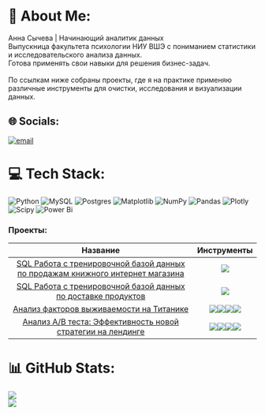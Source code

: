 # 💫 About Me:
Анна Сычева | Начинающий аналитик данных <br>Выпускница факультета психологии НИУ ВШЭ с пониманием статистики и исследовательского анализа данных. <br>Готова применять свои навыки для решения бизнес-задач.<br><br>По ссылкам ниже собраны проекты, где я на практике применяю различные инструменты для очистки, исследования и визуализации данных.


## 🌐 Socials:
[![email](https://img.shields.io/badge/Email-D14836?logo=gmail&logoColor=white)](mailto:6280258@mail.ru) 

# 💻 Tech Stack:
![Python](https://img.shields.io/badge/python-3670A0?style=for-the-badge&logo=python&logoColor=ffdd54) ![MySQL](https://img.shields.io/badge/mysql-4479A1.svg?style=for-the-badge&logo=mysql&logoColor=white) ![Postgres](https://img.shields.io/badge/postgres-%23316192.svg?style=for-the-badge&logo=postgresql&logoColor=white) ![Matplotlib](https://img.shields.io/badge/Matplotlib-%23ffffff.svg?style=for-the-badge&logo=Matplotlib&logoColor=black) ![NumPy](https://img.shields.io/badge/numpy-%23013243.svg?style=for-the-badge&logo=numpy&logoColor=white) ![Pandas](https://img.shields.io/badge/pandas-%23150458.svg?style=for-the-badge&logo=pandas&logoColor=white) ![Plotly](https://img.shields.io/badge/Plotly-%233F4F75.svg?style=for-the-badge&logo=plotly&logoColor=white) ![Scipy](https://img.shields.io/badge/SciPy-%230C55A5.svg?style=for-the-badge&logo=scipy&logoColor=%white) ![Power Bi](https://img.shields.io/badge/power_bi-F2C811?style=for-the-badge&logo=powerbi&logoColor=black)

###  Проекты:
| Название | Инструменты |
| :--------: | :-------: |
|[SQL Работа с тренировочной базой данных по продажам книжного интернет магазина](https://github.com/sasergeevna/SQL_book_store_project.github.io) |<img src="https://img.shields.io/badge/PostgreSQL-black?style=flat-square&logo=postgresql&logoColor=white"/>|
|[SQL Работа с тренировочной базой данных по доставке продуктов](https://github.com/sasergeevna/SQL_products_delivery_project.github.io) |<img src="https://img.shields.io/badge/PostgreSQL-black?style=flat-square&logo=postgresql&logoColor=white"/>|
|[Анализ факторов выживаемости на Титанике](https://github.com/sasergeevna/python_projects.github.io) |<img src="https://img.shields.io/badge/MatPlotlib-black?style=flat-square"/><img src="https://img.shields.io/badge/Pandas-black?style=flat-square&logo=pandas&logoColor=orange"/><img src="https://img.shields.io/badge/Plotly-black?style=flat-square&logo=plotly&logoColor=orange"/><img src="https://img.shields.io/badge/NumPy-black?style=flat-square&logo=numpy&logoColor=orange"/>|
|[Анализ A/B теста: Эффективность новой стратегии на лендинге](https://github.com/sasergeevna/python_projects.github.io) |<img src="https://img.shields.io/badge/MatPlotlib-black?style=flat-square"/><img src="https://img.shields.io/badge/Pandas-black?style=flat-square&logo=pandas&logoColor=orange"/><img src="https://img.shields.io/badge/NumPy-black?style=flat-square&logo=numpy&logoColor=orange"/><img src="https://img.shields.io/badge/statsmodels-black?style=flat-square&"/>|



# 📊 GitHub Stats:
![](https://github-readme-stats.vercel.app/api?username=sasergeevna&theme=dark&hide_border=false&include_all_commits=false&count_private=false)<br/>
![](https://nirzak-streak-stats.vercel.app/?user=sasergeevna&theme=dark&hide_border=false)<br/>
